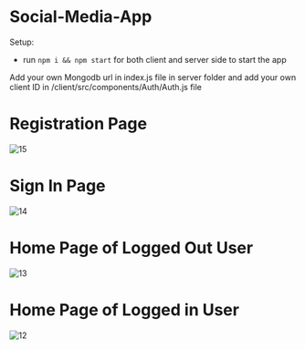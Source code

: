 # Social-Media-App

Setup:
- run ```npm i && npm start``` for both client and server side to start the app

Add your own Mongodb url in index.js file in server folder
and add your own client ID in /client/src/components/Auth/Auth.js file

# Registration Page
![15](https://user-images.githubusercontent.com/81378619/170079272-ed23f4eb-43dc-442e-9f4d-d2cf98667baa.PNG)

# Sign In Page

![14](https://user-images.githubusercontent.com/81378619/170079381-382a4cf6-a8c5-4347-b4fc-00c2f75b4688.PNG)

# Home Page of Logged Out User

![13](https://user-images.githubusercontent.com/81378619/170079514-7a9d2e5e-ffdb-4492-8348-7e43b35bf76e.PNG)

# Home Page of Logged in User

![12](https://user-images.githubusercontent.com/81378619/170079573-6ebea01b-0f28-4bd6-987d-fa583d1a603c.PNG)
